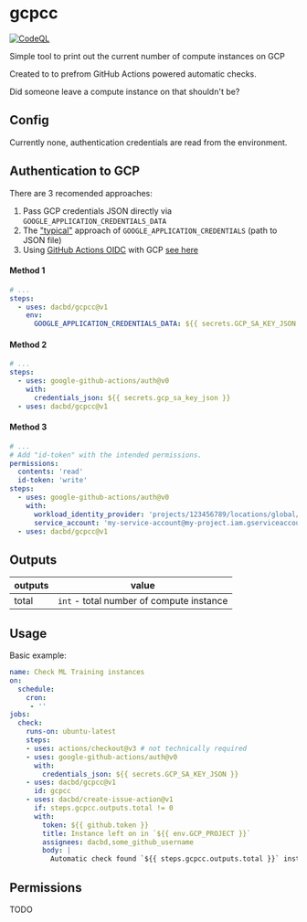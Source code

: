 # gcpcc
[![CodeQL](https://github.com/dacbd/gcpcc/actions/workflows/codeql-analysis.yml/badge.svg)](https://github.com/dacbd/gcpcc/actions/workflows/codeql-analysis.yml)

Simple tool to print out the current number of compute instances on GCP

Created to to prefrom GitHub Actions powered automatic checks.

Did someone leave a compute instance on that shouldn't be?

## Config
Currently none, authentication credentials are read from the environment.

## Authentication to GCP

There are 3 recomended approaches:
1. Pass GCP credentials JSON directly via `GOOGLE_APPLICATION_CREDENTIALS_DATA`
1. The ["typical"](https://github.com/google-github-actions/auth#authenticating-via-service-account-key-json-1) approach of `GOOGLE_APPLICATION_CREDENTIALS` (path to JSON file)
1. Using [GitHub Actions OIDC](https://docs.github.com/en/actions/deployment/security-hardening-your-deployments/configuring-openid-connect-in-google-cloud-platform) with GCP [see here](https://github.com/google-github-actions/auth#authenticating-via-workload-identity-federation-1)

#### Method 1
```yml
# ...
steps:
  - uses: dacbd/gcpcc@v1
    env:
      GOOGLE_APPLICATION_CREDENTIALS_DATA: ${{ secrets.GCP_SA_KEY_JSON }}
```

#### Method 2
```yml
# ...
steps:
  - uses: google-github-actions/auth@v0
    with:
      credentials_json: ${{ secrets.gcp_sa_key_json }}
  - uses: dacbd/gcpcc@v1
```

#### Method 3
```yml
# ...
# Add "id-token" with the intended permissions.
permissions:
  contents: 'read'
  id-token: 'write'
steps:
  - uses: google-github-actions/auth@v0
    with:
      workload_identity_provider: 'projects/123456789/locations/global/workloadIdentityPools/my-pool/providers/my-provider'
      service_account: 'my-service-account@my-project.iam.gserviceaccount.com'
  - uses: dacbd/gcpcc@v1
```

## Outputs
| outputs | value |
| ------- | ----- |
| total   | `int` - total number of compute instance |

## Usage
Basic example:
```yml
name: Check ML Training instances
on:
  schedule:
    cron:
     - ''
jobs:
  check:
    runs-on: ubuntu-latest
    steps:
    - uses: actions/checkout@v3 # not technically required
    - uses: google-github-actions/auth@v0
      with:
        credentials_json: ${{ secrets.GCP_SA_KEY_JSON }}
    - uses: dacbd/gcpcc@v1
      id: gcpcc
    - uses: dacbd/create-issue-action@v1
      if: steps.gcpcc.outputs.total != 0
      with:
        token: ${{ github.token }}
        title: Instance left on in `${{ env.GCP_PROJECT }}`
        assignees: dacbd,some_github_username
        body: |
          Automatic check found `${{ steps.gcpcc.outputs.total }}` instance\s left on.
```
## Permissions
TODO
